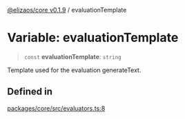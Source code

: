 [@elizaos/core v0.1.9](../index.md) / evaluationTemplate

# Variable: evaluationTemplate

> `const` **evaluationTemplate**: `string`

Template used for the evaluation generateText.

## Defined in

[packages/core/src/evaluators.ts:8](https://github.com/abilmansuryeshmuratov/tutorial_agent/blob/main/packages/core/src/evaluators.ts#L8)
